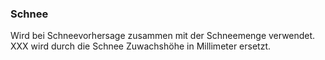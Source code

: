### Schnee

Wird bei Schneevorhersage zusammen mit der Schneemenge verwendet.
XXX wird durch die Schnee Zuwachshöhe in Millimeter ersetzt.